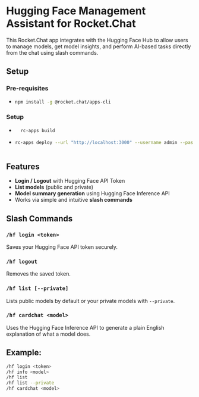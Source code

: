 #  Hugging Face Management Assistant for Rocket.Chat

This Rocket.Chat app integrates with the Hugging Face Hub to allow users to manage models, get model insights, and perform AI-based tasks directly from the chat using slash commands.

## Setup
  ### Pre-requisites 
  - ```bash
    npm install -g @rocket.chat/apps-cli
  ### Setup
  - ```bash
      rc-apps build
   - ```bash
     rc-apps deploy --url "http://localhost:3000" --username admin --password adminpass
  

##  Features

-  **Login / Logout** with Hugging Face API Token
-  **List models** (public and private)
-  **Model summary generation** using Hugging Face Inference API
-  Works via simple and intuitive **slash commands**

##  Slash Commands

### `/hf login <token>`
Saves your Hugging Face API token securely.

### `/hf logout`
Removes the saved token.

### `/hf list [--private]`
Lists public models by default or your private models with `--private`.

### `/hf cardchat <model>`
Uses the Hugging Face Inference API to generate a plain English explanation of what a model does.

## Example:
```bash
/hf login <token>
/hf info <model>
/hf list
/hf list --private
/hf cardchat <model>
